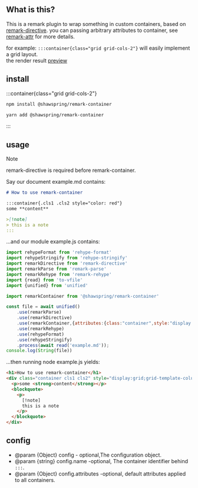 ## What is this?
This is a remark plugin to wrap something in custom containers, based on [remark-directive](https://www.npmjs.com/package/remark-directive).
you can passing arbitrary attributes to container, see [remark-attr](https://www.npmjs.com/package/remark-attr) for more details.

for example: `:::container{class="grid grid-cols-2"}` will easily implement a grid layout.     
the render result [preview](https://shawspring.github.io/astro-components/remarkPlugin/remarkcontainer/)

## install
:::container{class="grid grid-cols-2"}
```bash 
npm install @shawspring/remark-container
```
```bash
yarn add @shawspring/remark-container 
```
:::

## usage
>[!NOTE]
> remark-directive is required before remark-container.

Say our document example.md contains:
````md
# How to use remark-container

:::container{.cls1 .cls2 style="color: red"}
some **content**

>[!note] 
> this is a note
:::

````
…and our module example.js contains:
```js
import rehypeFormat from 'rehype-format'
import rehypeStringify from 'rehype-stringify'
import remarkDirective from 'remark-directive'
import remarkParse from 'remark-parse'
import remarkRehype from 'remark-rehype'
import {read} from 'to-vfile'  
import {unified} from 'unified'

import remarkContainer from '@shawspring/remark-container'

const file = await unified()
    .use(remarkParse)
    .use(remarkDirective) 
    .use(remarkContainer,{attributes:{class:"container",style:"display:grid;grid-template-columns: 1fr 1fr;grid-gap: 1em;"}})
    .use(remarkRehype)
    .use(rehypeFormat)
    .use(rehypeStringify)
    .process(await read('example.md'));
console.log(String(file))
```

…then running node example.js yields:
```html 
<h1>How to use remark-container</h1>
<div class="container cls1 cls2" style="display:grid;grid-template-columns: 1fr 1fr;grid-gap: 1em; color: red">
  <p>some <strong>content</strong></p>
  <blockquote>
    <p>
      [!note]
      this is a note
    </p>
  </blockquote>
</div>
```


## config

 * @param {Object} config - optional,The configuration object.
 * @param {string} config.name -optional, The container identifier behind `:::`.
 * @param {Object} config.attributes -optional, default attributes applied to all containers.


